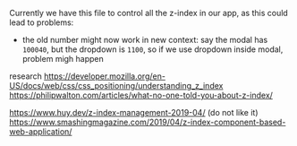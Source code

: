 Currently we have this file to control all the z-index in our app, as this could lead to problems:
- the old number might now work in new context: say the modal has `100040`, but the dropdown is `1100`, so if we use dropdown inside modal, problem migh happen

research
https://developer.mozilla.org/en-US/docs/web/css/css_positioning/understanding_z_index
https://philipwalton.com/articles/what-no-one-told-you-about-z-index/

https://www.huy.dev/z-index-management-2019-04/ (do not like it)
https://www.smashingmagazine.com/2019/04/z-index-component-based-web-application/